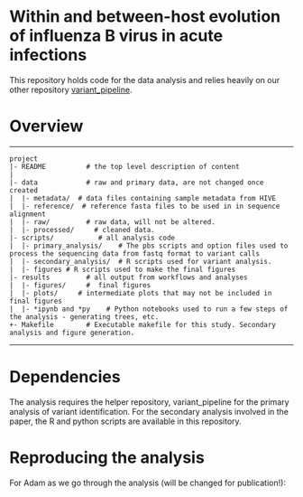 # Within and between-host evolution of influenza B virus in acute infections

This repository holds code for the data analysis and relies heavily on our other repository [variant_pipeline](https://github.com/lauringlab/variant_pipeline).

# Overview
--------

    project
    |- README          # the top level description of content
    |
    |- data            # raw and primary data, are not changed once created
    |  |- metadata/  # data files containing sample metadata from HIVE
    |  |- reference/  # reference fasta files to be used in in sequence alignment
    |  |- raw/         # raw data, will not be altered. 
    |  |- processed/     # cleaned data.
    |- scripts/           # all analysis code
    |  |- primary_analysis/    # The pbs scripts and option files used to process the sequencing data from fastq format to variant calls
    |  |- secondary_analysis/  # R scripts used for variant analysis.
    |  |- figures # R scripts used to make the final figures
    |- results         # all output from workflows and analyses
    |  |- figures/     #  final figures
    |  |- plots/     # intermediate plots that may not be included in final figures
    |  |- *ipynb and *py    # Python notebooks used to run a few steps of the analysis - generating trees, etc.
    +- Makefile        # Executable makefile for this study. Secondary analysis and figure generation.
    
  --------
# Dependencies    


The analysis requires the helper repository, variant_pipeline for the primary analysis of variant identification. For the secondary analysis involved in the paper, the R and python scripts are available in this repository. 

# Reproducing the analysis

For Adam as we go through the analysis (will be changed for publication!):

